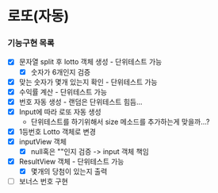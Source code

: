 # 로또(자동)

### 기능구현 목록
- [x] 문자열 split 후 lotto 객체 생성 - 단위테스트 가능
  - [x] 숫자가 6개인지 검증
- [x] 맞는 숫자가 몇개 있는지 확인 - 단위테스트 가능
- [X] 수익률 계산 - 단위테스트 가능
- [x] 번호 자동 생성 - 랜덤은 단위테스트 힘듬...
- [x] Input에 따라 로또 자동 생성
   - 단위테스트를 하기위해서 size 메소드를 추가하는게 맞을까...? 
- [x] 1등번호 Lotto 객체로 변경
- [x] inputView 객체 
   - [x] null혹은 ""인지 검증 -> input 객체 책임
- [x] ResultView 객체 - 단위테스트 가능
   - [x] 몇개의 당첨이 있는지 출력
- [ ] 보너스 번호 구현
